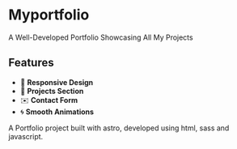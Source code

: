 # Myportfolio

A Well-Developed Portfolio Showcasing All My Projects

## Features
- 🌟 **Responsive Design**
- 📁 **Projects Section**
- ✉️ **Contact Form**
- 🌀 **Smooth Animations**

A Portfolio project built with astro, developed using html, sass and javascript.
